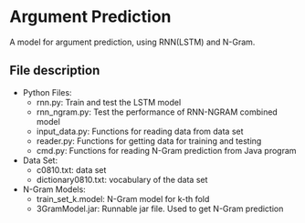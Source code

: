 # Argument Prediction
A model for argument prediction, using RNN(LSTM) and N-Gram.

## File description
* Python Files:
	* rnn.py: Train and test the LSTM model
	* rnn_ngram.py: Test the performance of RNN-NGRAM combined model
	* input_data.py: Functions for reading data from data set
	* reader.py: Functions for getting data for training and testing
	* cmd.py: Functions for reading N-Gram prediction from Java program
* Data Set:
	* c0810.txt: data set
	* dictionary0810.txt: vocabulary of the data set
* N-Gram Models:
	* train\_set\_k.model: N-Gram model for k-th fold
	* 3GramModel.jar: Runnable jar file. Used to get N-Gram prediction
	
